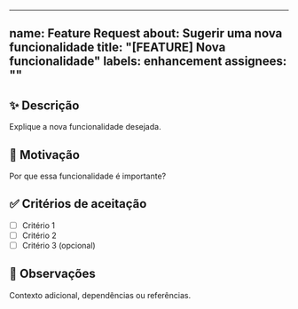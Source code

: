 
---
name: Feature Request
about: Sugerir uma nova funcionalidade
title: "[FEATURE] Nova funcionalidade"
labels: enhancement
assignees: ""
---

## ✨ Descrição
Explique a nova funcionalidade desejada.

## 📌 Motivação
Por que essa funcionalidade é importante?

## ✅ Critérios de aceitação
- [ ] Critério 1
- [ ] Critério 2
- [ ] Critério 3 (opcional)

## 📝 Observações
Contexto adicional, dependências ou referências.
